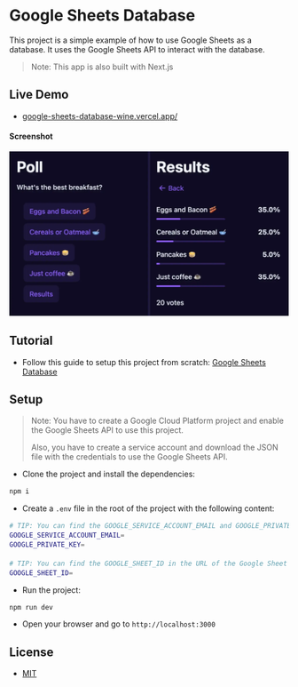 # Google Sheets Database

This project is a simple example of how to use Google Sheets as a database. It uses the Google Sheets API to interact with the database.

> Note: This app is also built with Next.js

## Live Demo

- [google-sheets-database-wine.vercel.app/](https://google-sheets-database-wine.vercel.app/)

#### Screenshot

<img src="screenshot.webp" alt="screenshot" width="600">

## Tutorial

- Follow this guide to setup this project from scratch: [Google Sheets Database](https://thenewstack.io/how-to-use-google-sheets-as-a-database-with-react-and-ssr/)

## Setup

> Note: You have to create a Google Cloud Platform project and enable the Google Sheets API to use this project.
>
> Also, you have to create a service account and download the JSON file with the credentials to use the Google Sheets API.

- Clone the project and install the dependencies:

```bash
npm i
```

- Create a `.env` file in the root of the project with the following content:

```bash
# TIP: You can find the GOOGLE_SERVICE_ACCOUNT_EMAIL and GOOGLE_PRIVATE_KEY in the JSON file you downloaded from Google Cloud Platform in project -> service accounts -> create service account -> create key -> JSON
GOOGLE_SERVICE_ACCOUNT_EMAIL=
GOOGLE_PRIVATE_KEY=

# TIP: You can find the GOOGLE_SHEET_ID in the URL of the Google Sheet after /d/ and before /edit
GOOGLE_SHEET_ID=
```

- Run the project:

```bash
npm run dev
```

- Open your browser and go to `http://localhost:3000`

## License

- [MIT](LICENSE.md)
